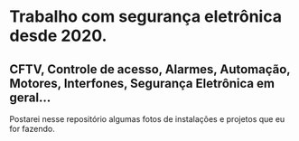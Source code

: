 # Trabalho com segurança eletrônica desde 2020.

## CFTV, Controle de acesso, Alarmes, Automação, Motores, Interfones, Segurança Eletrônica em geral...

Postarei nesse repositório algumas fotos de instalações e projetos que eu for fazendo.
